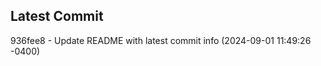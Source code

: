
## Latest Commit
936fee8 - Update README with latest commit info (2024-09-01 11:49:26 -0400) <Yunxi-Zhou>
